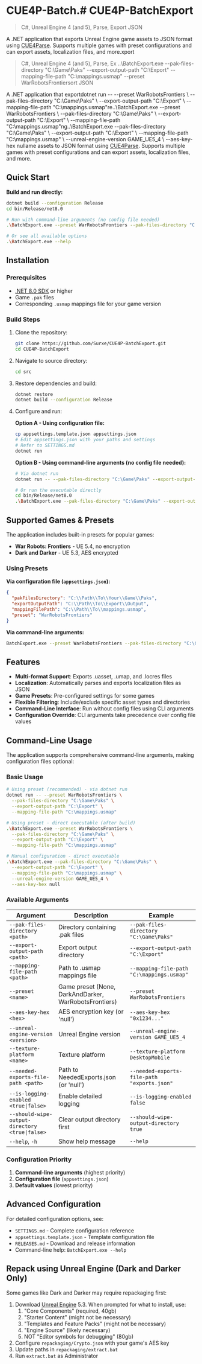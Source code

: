# CUE4P-Batch.\# CUE4P-BatchExport
> C#, Unreal Engine 4 (and 5), Parse, Export JSON

A .NET application that exports Unreal Engine game assets to JSON format using [CUE4Parse](https://github.com/FabianFG/CUE4Parse). Supports multiple games with preset configurations and can export assets, localization files, and more.xport
> C#, Unreal Engine 4 (and 5), Parse, Ex   .\.\BatchExport.exe --pak-files-directory "C:\Game\Paks" --export-output-path "C:\Export" --mapping-file-path "C:\mappings.usmap" --preset WarRobotsFrontiersort JSON

A .NET application that exportdotnet run -- --preset WarRobotsFrontiers \\
  --pak-files-directory "C:\Game\Paks" \\
  --export-output-path "C:\Export" \\
  --mapping-file-path "C:\mappings.usmap"re.\.\BatchExport.exe --preset WarRobotsFrontiers \\
  --pak-files-directory "C:\Game\Paks" \\
  --export-output-path "C:\Export" \\
  --mapping-file-path "C:\mappings.usmap"ng.\.\BatchExport.exe --pak-files-directory "C:\Game\Paks" \\
  --export-output-path "C:\Export" \\
  --mapping-file-path "C:\mappings.usmap" \\
  --unreal-engine-version GAME_UE5_4 \\
  --aes-key-hex nullame assets to JSON format using [CUE4Parse](https://github.com/FabianFG/CUE4Parse). Supports multiple games with preset configurations and can export assets, localization files, and more.

## Quick Start

**Build and run directly:**
```bash
dotnet build --configuration Release
cd bin/Release/net8.0

# Run with command-line arguments (no config file needed)
.\BatchExport.exe --preset WarRobotsFrontiers --pak-files-directory "C:\Game\Paks" --export-output-path "C:\Export" --mapping-file-path "C:\mappings.usmap"

# Or see all available options
.\BatchExport.exe --help
```

## Installation

### Prerequisites
- [.NET 8.0 SDK](https://dotnet.microsoft.com/download/dotnet/8.0) or higher
- Game `.pak` files
- Corresponding `.usmap` mappings file for your game version

### Build Steps
1. Clone the repository:
   ```bash
   git clone https://github.com/Surxe/CUE4P-BatchExport.git
   cd CUE4P-BatchExport
   ```

2. Navigate to source directory:
   ```bash
   cd src
   ```

3. Restore dependencies and build:
   ```bash
   dotnet restore
   dotnet build --configuration Release
   ```

4. Configure and run:
   
   **Option A - Using configuration file:**
   ```bash
   cp appsettings.template.json appsettings.json
   # Edit appsettings.json with your paths and settings
   # Refer to SETTINGS.md
   dotnet run
   ```
   
   **Option B - Using command-line arguments (no config file needed):**
   ```bash
   # Via dotnet run
   dotnet run -- --pak-files-directory "C:\Game\Paks" --export-output-path "C:\Export" --mapping-file-path "C:\mappings.usmap" --preset WarRobotsFrontiers
   
   # Or run the executable directly
   cd bin/Release/net8.0
   .\BatchExport.exe --pak-files-directory "C:\Game\Paks" --export-output-path "C:\Export" --mapping-file-path "C:\mappings.usmap" --preset WarRobotsFrontiers
   ```

## Supported Games & Presets

The application includes built-in presets for popular games:

- **War Robots: Frontiers** - UE 5.4, no encryption
- **Dark and Darker** - UE 5.3, AES encrypted

### Using Presets

**Via configuration file (`appsettings.json`):**
```json
{
  "pakFilesDirectory": "C:\\Path\\To\\Your\\Game\\Paks",
  "exportOutputPath": "C:\\Path\\To\\Export\\Output",
  "mappingFilePath": "C:\\Path\\To\\mappings.usmap",
  "preset": "WarRobotsFrontiers"
}
```

**Via command-line arguments:**
```bash
BatchExport.exe --preset WarRobotsFrontiers --pak-files-directory "C:\Game\Paks" --export-output-path "C:\Export" --mapping-file-path "C:\mappings.usmap"
```

## Features

- **Multi-format Support**: Exports .uasset, .umap, and .locres files
- **Localization**: Automatically parses and exports localization files as JSON
- **Game Presets**: Pre-configured settings for some games
- **Flexible Filtering**: Include/exclude specific asset types and directories
- **Command-Line Interface**: Run without config files using CLI arguments
- **Configuration Override**: CLI arguments take precedence over config file values

## Command-Line Usage

The application supports comprehensive command-line arguments, making configuration files optional:

### Basic Usage
```bash
# Using preset (recommended) - via dotnet run
dotnet run -- --preset WarRobotsFrontiers \
  --pak-files-directory "C:\Game\Paks" \
  --export-output-path "C:\Export" \
  --mapping-file-path "C:\mappings.usmap"

# Using preset - direct executable (after build)
.\BatchExport.exe --preset WarRobotsFrontiers \
  --pak-files-directory "C:\Game\Paks" \
  --export-output-path "C:\Export" \
  --mapping-file-path "C:\mappings.usmap"

# Manual configuration - direct executable
.\BatchExport.exe --pak-files-directory "C:\Game\Paks" \
  --export-output-path "C:\Export" \
  --mapping-file-path "C:\mappings.usmap" \
  --unreal-engine-version GAME_UE5_4 \
  --aes-key-hex null
```

### Available Arguments
| Argument | Description | Example |
|----------|-------------|---------|
| `--pak-files-directory <path>` | Directory containing .pak files | `--pak-files-directory "C:\Game\Paks"` |
| `--export-output-path <path>` | Export output directory | `--export-output-path "C:\Export"` |
| `--mapping-file-path <path>` | Path to .usmap mappings file | `--mapping-file-path "C:\mappings.usmap"` |
| `--preset <name>` | Game preset (None, DarkAndDarker, WarRobotsFrontiers) | `--preset WarRobotsFrontiers` |
| `--aes-key-hex <hex>` | AES encryption key (or 'null') | `--aes-key-hex "0x1234..."` |
| `--unreal-engine-version <version>` | Unreal Engine version | `--unreal-engine-version GAME_UE5_4` |
| `--texture-platform <name>` | Texture platform | `--texture-platform DesktopMobile` |
| `--needed-exports-file-path <path>` | Path to NeededExports.json (or 'null') | `--needed-exports-file-path "exports.json"` |
| `--is-logging-enabled <true\|false>` | Enable detailed logging | `--is-logging-enabled false` |
| `--should-wipe-output-directory <true\|false>` | Clear output directory first | `--should-wipe-output-directory true` |
| `--help`, `-h` | Show help message | `--help` |

### Configuration Priority
1. **Command-line arguments** (highest priority)
2. **Configuration file** (`appsettings.json`)
3. **Default values** (lowest priority)

## Advanced Configuration

For detailed configuration options, see:
- `SETTINGS.md` - Complete configuration reference
- `appsettings.template.json` - Template configuration file
- `RELEASES.md` - Download and release information
- Command-line help: `BatchExport.exe --help`

## Repack using Unreal Engine (Dark and Darker Only)

Some games like Dark and Darker may require repackaging first:

1. Download [Unreal Engine](https://www.unrealengine.com/en-US/download) 5.3. When prompted for what to install, use:
   1.  "Core Components" (required, 40gb)
   2.  "Starter Content" (might not be necessary)
   3.  "Templates and Feature Packs" (might not be necessary)
   4.  "Engine Source" (likely necessary)
   5.  NOT "Editor symbols for debugging" (80gb)
2. Configure `repackaging/Crypto.json` with your game's AES key
3. Update paths in `repackaging/extract.bat`
4. Run `extract.bat` as Administrator